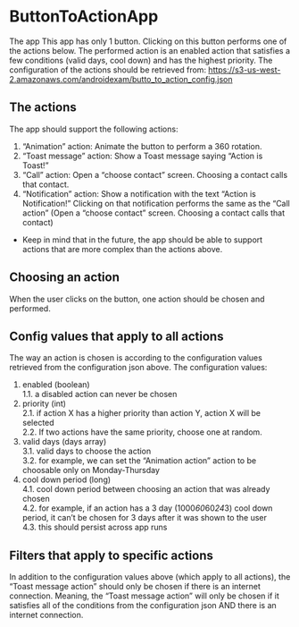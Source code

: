 # ButtonToActionApp

The app
This app has only 1 button. Clicking on this button performs one of the actions below. The
performed action is an enabled action that satisfies a few conditions (valid days, cool down) and
has the highest priority.
The configuration of the actions should be retrieved from:
https://s3-us-west-2.amazonaws.com/androidexam/butto_to_action_config.json


## The actions
The app should support the following actions:
1. “Animation” action: Animate the button to perform a 360 rotation.
2. “Toast message” action: Show a Toast message saying “Action is Toast!”
3. “Call” action: Open a “choose contact” screen. Choosing a contact calls that contact.
4. “Notification” action: Show a notification with the text “Action is Notification!”
Clicking on that notification performs the same as the “Call action” (Open a “choose
contact” screen. Choosing a contact calls that contact)
* Keep in mind that in the future, the app should be able to support actions that are more
complex than the actions above.

## Choosing an action
When the user clicks on the button, one action should be chosen and performed.

## Config values that apply to all actions
The way an action is chosen is according to the configuration values retrieved from the
configuration json above.
The configuration values:
1. enabled (boolean) <br />
  1.1. a disabled action can never be chosen
2. priority (int) <br />
  2.1. if action X has a higher priority than action Y, action X will be selected <br />
  2.2. If two actions have the same priority, choose one at random.
3. valid days (days array) <br />
  3.1. valid days to choose the action <br />
  3.2. for example, we can set the “Animation action” action to be choosable only on Monday-Thursday
4. cool down period (long) <br />
  4.1. cool down period between choosing an action that was already chosen <br />
  4.2. for example, if an action has a 3 day (1000*60*60*24*3) cool down period, it can’t be chosen for 3 days after it was shown to the user <br />
  4.3. this should persist across app runs <br />

## Filters that apply to specific actions
In addition to the configuration values above (which apply to all actions), the “Toast message
action” should only be chosen if there is an internet connection.
Meaning, the “Toast message action” will only be chosen if it satisfies all of the conditions from
the configuration json AND there is an internet connection.
